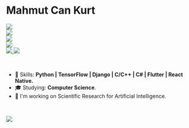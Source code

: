 # Mahmut Can Kurt

<p align="left">
  
   <a href="https:mahmutcankurt.github.io">
    <img src="https://img.shields.io/badge/My%20Personal-Website-yellowgreen" />
  </a>
  
  <br>
  <a href="mailto:is.mahmutcankurt@gmail.com">
    <img src="https://img.shields.io/badge/My%20Personal-Mail-red" />
  </a>
      
  <br>
  
  <a href="https://www.linkedin.com/in/mahmutcankurt">
    <img src="https://img.shields.io/badge/My%20Personal-LinkedIn-blue" />
  </a>
  
  <br>
  
  <img src="https://komarev.com/ghpvc/?username=mahmutcankurt" />
  <br>
  
  <a href="https://github.com/mahmutcankurt/?tab=follow">
    <img src="https://img.shields.io/github/followers/mahmutcankurt?label=GitHub&style=social" />
  </a>
  
  
  <a href="https://twitter.com/mahmutexe">
    <img src="https://img.shields.io/twitter/follow/mahmutexe?label=Twitter&style=social" />
  </a>
  
</p>

<br>

- :rocket: Skills: <strong>Python | TensorFlow | Django | C/C++ | C# | Flutter | React Native.</strong>
- :mortar_board: Studying: <strong>Computer Science</strong>.
- :briefcase: I'm working on Scientific Research for Artificial Intelligence.

<br>

<img
  src="https://github-readme-stats.vercel.app/api?username=mahmutcankurt&show_icons=true&theme=tokyonight"
/>
